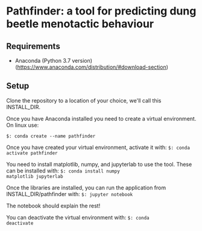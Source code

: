 # Pathfinder: a tool for predicting dung beetle menotactic behaviour #
## Requirements ##
- Anaconda (Python 3.7 version) (https://www.anaconda.com/distribution/#download-section)

## Setup ##
Clone the repository to a location of your choice, we'll call this INSTALL_DIR.

Once you have Anaconda installed you need to create a virtual environment. On
linux use:

<code>$: conda create --name pathfinder </code>

Once you have created your virtual environment, activate it with:
<code>$: conda activate pathfinder </code>

You need to install matplotlib, numpy, and jupyterlab to use the tool. These
can be installed with:
<code>$: conda install numpy matplotlib jupyterlab </code>

Once the libraries are installed, you can run the application from
INSTALL_DIR/pathfinder with:
<code>$: jupyter notebook </code>

The notebook should explain the rest!

You can deactivate the virtual environment with:
<code>$: conda deactivate </code>

